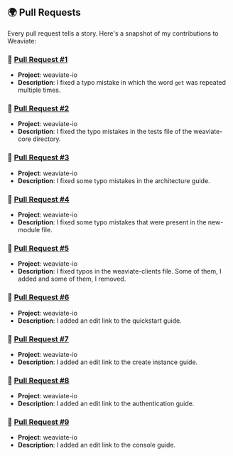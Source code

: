 ## 🌍 Pull Requests

Every pull request tells a story. Here's a snapshot of my contributions to Weaviate:

### 🍓 [Pull Request #1](https://github.com/weaviate/weaviate-io/pull/1504)

- **Project**: weaviate-io
- **Description**: I fixed a typo mistake in which the word `get` was repeated multiple times.

### 🍓 [Pull Request #2](https://github.com/weaviate/weaviate-io/pull/1505)

- **Project**: weaviate-io
- **Description**: I fixed the typo mistakes in the tests file of the weaviate-core directory.

### 🍓 [Pull Request #3](https://github.com/weaviate/weaviate-io/pull/1506)

- **Project**: weaviate-io
- **Description**: I fixed some typo mistakes in the architecture guide.

### 🍓 [Pull Request #4](https://github.com/weaviate/weaviate-io/pull/1507)

- **Project**: weaviate-io
- **Description**: I fixed some typo mistakes that were present in the new-module file.

### 🍓 [Pull Request #5](https://github.com/weaviate/weaviate-io/pull/1508)

- **Project**: weaviate-io
- **Description**: I fixed typos in the weaviate-clients file. Some of them, I added and some of them, I removed.

### 🍓 [Pull Request #6](https://github.com/weaviate/weaviate-io/pull/1510)

- **Project**: weaviate-io
- **Description**: I added an edit link to the quickstart guide.

### 🍓 [Pull Request #7](https://github.com/weaviate/weaviate-io/pull/1511)

- **Project**: weaviate-io
- **Description**: I added an edit link to the create instance guide.

### 🍓 [Pull Request #8](https://github.com/weaviate/weaviate-io/pull/1512)

- **Project**: weaviate-io
- **Description**: I added an edit link to the authentication guide.

### 🍓 [Pull Request #9](https://github.com/weaviate/weaviate-io/pull/1513)

- **Project**: weaviate-io
- **Description**: I added an edit link to the console guide.